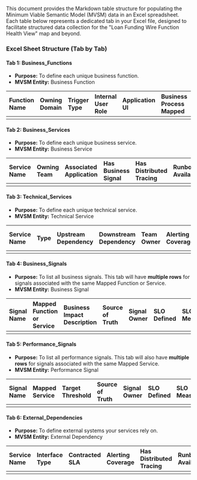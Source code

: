 This document provides the Markdown table structure for populating the Minimum Viable Semantic Model (MVSM) data in an Excel spreadsheet. Each table below represents a dedicated tab in your Excel file, designed to facilitate structured data collection for the "Loan Funding Wire Function Health View" map and beyond.

### **Excel Sheet Structure (Tab by Tab)**

#### **Tab 1: Business\_Functions**

* **Purpose:** To define each unique business function.  
* **MVSM Entity:** Business Function

| Function Name | Owning Domain | Trigger Type | Internal User Role | Application UI | Business Process Mapped | Associated Journey | Business Capability | Criticality Tier |
| :---- | :---- | :---- | :---- | :---- | :---- | :---- | :---- | :---- |
|  |  |  |  |  |  |  |  |  |

#### **Tab 2: Business\_Services**

* **Purpose:** To define each unique business service.  
* **MVSM Entity:** Business Service

| Service Name | Owning Team | Associated Application | Has Business Signal | Has Distributed Tracing | Runbook Available | Business Process Mapped | Associated Capability |
| :---- | :---- | :---- | :---- | :---- | :---- | :---- | :---- |
|  |  |  |  |  |  |  |  |

#### **Tab 3: Technical\_Services**

* **Purpose:** To define each unique technical service.  
* **MVSM Entity:** Technical Service

| Service Name | Type | Upstream Dependency | Downstream Dependency | Team Owner | Alerting Coverage | Has Distributed Tracing | Runbook Available |
| :---- | :---- | :---- | :---- | :---- | :---- | :---- | :---- |
|  |  |  |  |  |  |  |  |

#### **Tab 4: Business\_Signals**

* **Purpose:** To list all business signals. This tab will have **multiple rows** for signals associated with the same Mapped Function or Service.  
* **MVSM Entity:** Business Signal

| Signal Name | Mapped Function or Service | Business Impact Description | Source of Truth | Signal Owner | SLO Defined | SLO Measured |
| :---- | :---- | :---- | :---- | :---- | :---- | :---- |
|  |  |  |  |  |  |  |

#### **Tab 5: Performance\_Signals**

* **Purpose:** To list all performance signals. This tab will also have **multiple rows** for signals associated with the same Mapped Service.  
* **MVSM Entity:** Performance Signal

| Signal Name | Mapped Service | Target Threshold | Source of Truth | Signal Owner | SLO Defined | SLO Measured |
| :---- | :---- | :---- | :---- | :---- | :---- | :---- |
|  |  |  |  |  |  |  |

#### **Tab 6: External\_Dependencies**

* **Purpose:** To define external systems your services rely on.  
* **MVSM Entity:** External Dependency

| Service Name | Interface Type | Contracted SLA | Alerting Coverage | Has Distributed Tracing | Runbook Available | Fallback/Retry Logic |
| :---- | :---- | :---- | :---- | :---- | :---- | :---- |
|  |  |  |  |  |  |  |
